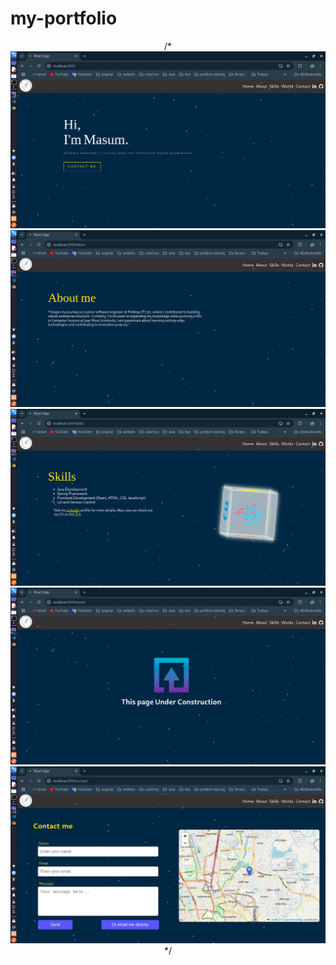 # my-portfolio

<div align="center">
/*  <img alt="1" src="./img/1.png" />
  <img alt="2" src="./img/2.png" />
  <img alt="3" src="./img/3.png" />
  <img alt="4" src="./img/4.png" />
  <img alt="5" src="./img/5.png" /> */
</div>
